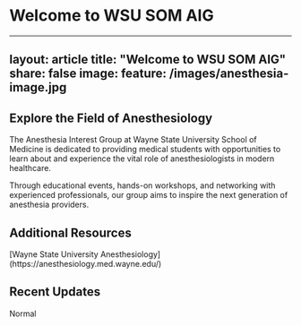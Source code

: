 # Welcome to WSU SOM AIG
---
layout: article
title: "Welcome to WSU SOM AIG"
share: false
image:
  feature: /images/anesthesia-image.jpg
---
<div class="page-content">
  <!-- Hero/Intro Section -->
  <section class="intro-section">
    <div class="intro-content">
      <h2>Explore the Field of Anesthesiology</h2>
      <p>The Anesthesia Interest Group at Wayne State University School of Medicine is dedicated to providing medical students with opportunities to learn about and experience the vital role of anesthesiologists in modern healthcare.</p>
      <p>Through educational events, hands-on workshops, and networking with experienced professionals, our group aims to inspire the next generation of anesthesia providers.</p>
    </div>
  </section>
</div>

<div class="page-content">
  <!-- Hero/Intro Section -->
  <section class="intro-section">
    <div class="intro-content">
      <h2>Additional Resources</h2>
      <p>[Wayne State University Anesthesiology](https://anesthesiology.med.wayne.edu/)</p>
    </div>
  </section>
  <!-- Instagram Feed Section -->
  <section class="instagram-section">
    <h2>Recent Updates</h2>
    <!-- Instagram embed code will go here -->
    <div class="instagram-feed">
      <blockquote class="instagram-media" data-instgrm-permalink="https://www.instagram.com/wsusom_aig/">
      </blockquote>
      <script async src="//www.instagram.com/embed.js"></script>
    </div>
  </section>
</div>

<userStyle>Normal</userStyle>
